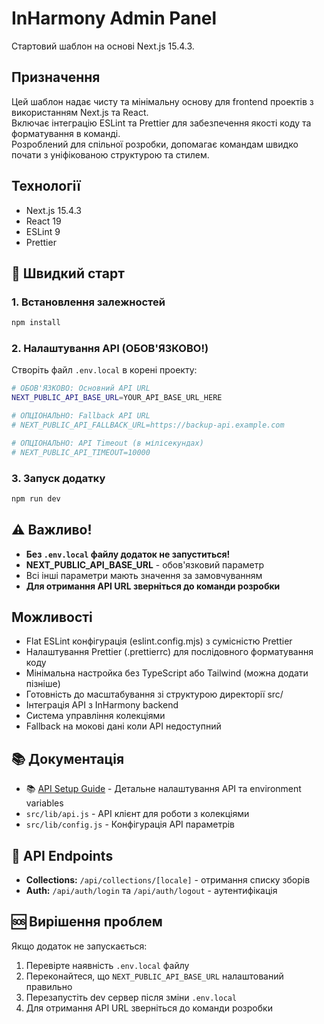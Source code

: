 # InHarmony Admin Panel

Стартовий шаблон на основі Next.js 15.4.3.

## Призначення

Цей шаблон надає чисту та мінімальну основу для frontend проектів з використанням Next.js та React.  
Включає інтеграцію ESLint та Prettier для забезпечення якості коду та форматування в команді.  
Розроблений для спільної розробки, допомагає командам швидко почати з уніфікованою структурою та стилем.

## Технології

- Next.js 15.4.3
- React 19
- ESLint 9
- Prettier

## 🚀 Швидкий старт

### 1. Встановлення залежностей
```bash
npm install
```

### 2. Налаштування API (ОБОВ'ЯЗКОВО!)
Створіть файл `.env.local` в корені проекту:

```bash
# ОБОВ'ЯЗКОВО: Основний API URL
NEXT_PUBLIC_API_BASE_URL=YOUR_API_BASE_URL_HERE

# ОПЦІОНАЛЬНО: Fallback API URL
# NEXT_PUBLIC_API_FALLBACK_URL=https://backup-api.example.com

# ОПЦІОНАЛЬНО: API Timeout (в мілісекундах)
# NEXT_PUBLIC_API_TIMEOUT=10000
```

### 3. Запуск додатку
```bash
npm run dev
```

## ⚠️ Важливо!

- **Без `.env.local` файлу додаток не запуститься!**
- **NEXT_PUBLIC_API_BASE_URL** - обов'язковий параметр
- Всі інші параметри мають значення за замовчуванням
- **Для отримання API URL зверніться до команди розробки**

## Можливості

- Flat ESLint конфігурація (eslint.config.mjs) з сумісністю Prettier
- Налаштування Prettier (.prettierrc) для послідовного форматування коду
- Мінімальна настройка без TypeScript або Tailwind (можна додати пізніше)
- Готовність до масштабування зі структурою директорії src/
- Інтеграція API з InHarmony backend
- Система управління колекціями
- Fallback на мокові дані коли API недоступний

## 📚 Документація

- 📚 [API Setup Guide](./docs/API_SETUP.md) - Детальне налаштування API та environment variables
- `src/lib/api.js` - API клієнт для роботи з колекціями
- `src/lib/config.js` - Конфігурація API параметрів

## 🔧 API Endpoints

- **Collections:** `/api/collections/[locale]` - отримання списку зборів
- **Auth:** `/api/auth/login` та `/api/auth/logout` - аутентифікація

## 🆘 Вирішення проблем

Якщо додаток не запускається:
1. Перевірте наявність `.env.local` файлу
2. Переконайтеся, що `NEXT_PUBLIC_API_BASE_URL` налаштований правильно
3. Перезапустіть dev сервер після зміни `.env.local`
4. Для отримання API URL зверніться до команди розробки
